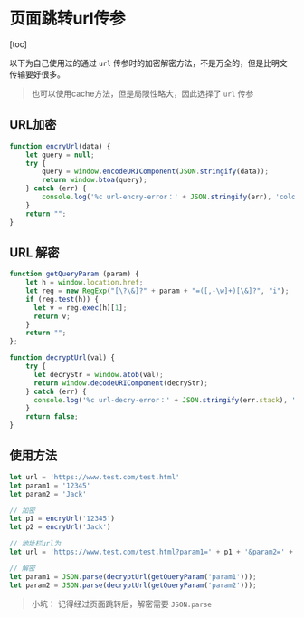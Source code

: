 # 页面跳转url传参

[toc]

以下为自己使用过的通过 ``url`` 传参时的加密解密方法，不是万全的，但是比明文传输要好很多。

>   也可以使用cache方法，但是局限性略大，因此选择了 ``url`` 传参

## URL加密

```javascript
function encryUrl(data) {
    let query = null;
	try {
		query = window.encodeURIComponent(JSON.stringify(data));
		return window.btoa(query);
	} catch (err) {
		console.log('%c url-encry-error：' + JSON.stringify(err), 'color:red;');
	}
    return "";
}
```

## URL 解密

```javascript
function getQueryParam (param) {
    let h = window.location.href;
    let reg = new RegExp("[\?\&]?" + param + "=([,-\w]+)[\&]?", "i");
    if (reg.test(h)) {
      let v = reg.exec(h)[1];
      return v;
    }
    return "";
};

function decryptUrl(val) {
    try {
      let decryStr = window.atob(val); 
      return window.decodeURIComponent(decryStr);
    } catch (err) {
      console.log('%c url-decry-error：' + JSON.stringify(err.stack), 'color:red;');
    }
    return false;
}
```



## 使用方法

```javascript
let url = 'https://www.test.com/test.html'
let param1 = '12345'
let param2 = 'Jack'

// 加密
let p1 = encryUrl('12345')
let p2 = encryUrl('Jack')

// 地址栏url为
let url = 'https://www.test.com/test.html?param1=' + p1 + '&param2=' + p2

// 解密
let param1 = JSON.parse(decryptUrl(getQueryParam('param1')));
let param2 = JSON.parse(decryptUrl(getQueryParam('param2')));
```



>小坑： 记得经过页面跳转后，解密需要 ``JSON.parse`` 

